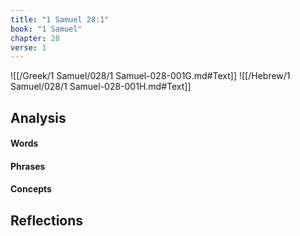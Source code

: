 ```yaml
---
title: "1 Samuel 28:1"
book: "1 Samuel"
chapter: 28
verse: 1
---
```

![[/Greek/1 Samuel/028/1 Samuel-028-001G.md#Text]]
![[/Hebrew/1 Samuel/028/1 Samuel-028-001H.md#Text]]

## Analysis

#### Words

#### Phrases

#### Concepts

## Reflections
